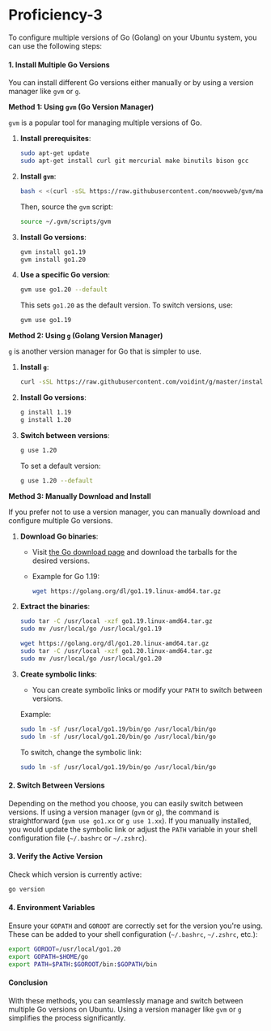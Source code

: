 # Proficiency-3

To configure multiple versions of Go (Golang) on your Ubuntu system, you can use the following steps:

#### 1. **Install Multiple Go Versions**

You can install different Go versions either manually or by using a version manager like `gvm` or `g`.

**Method 1: Using `gvm` (Go Version Manager)**

`gvm` is a popular tool for managing multiple versions of Go.

1.  **Install prerequisites**:

    ```bash
    sudo apt-get update
    sudo apt-get install curl git mercurial make binutils bison gcc
    ```
2.  **Install `gvm`**:

    ```bash
    bash < <(curl -sSL https://raw.githubusercontent.com/moovweb/gvm/master/binscripts/gvm-installer)
    ```

    Then, source the `gvm` script:

    ```bash
    source ~/.gvm/scripts/gvm
    ```
3.  **Install Go versions**:

    ```bash
    gvm install go1.19
    gvm install go1.20
    ```
4.  **Use a specific Go version**:

    ```bash
    gvm use go1.20 --default
    ```

    This sets `go1.20` as the default version. To switch versions, use:

    ```bash
    gvm use go1.19
    ```

**Method 2: Using `g` (Golang Version Manager)**

`g` is another version manager for Go that is simpler to use.

1.  **Install `g`**:

    ```bash
    curl -sSL https://raw.githubusercontent.com/voidint/g/master/install.sh | bash
    ```
2.  **Install Go versions**:

    ```bash
    g install 1.19
    g install 1.20
    ```
3.  **Switch between versions**:

    ```bash
    g use 1.20
    ```

    To set a default version:

    ```bash
    g use 1.20 --default
    ```

**Method 3: Manually Download and Install**

If you prefer not to use a version manager, you can manually download and configure multiple Go versions.

1. **Download Go binaries**:
   * Visit [the Go download page](https://golang.org/dl/) and download the tarballs for the desired versions.
   *   Example for Go 1.19:

       ```bash
       wget https://golang.org/dl/go1.19.linux-amd64.tar.gz
       ```
2.  **Extract the binaries**:

    ```bash
    sudo tar -C /usr/local -xzf go1.19.linux-amd64.tar.gz
    sudo mv /usr/local/go /usr/local/go1.19

    wget https://golang.org/dl/go1.20.linux-amd64.tar.gz
    sudo tar -C /usr/local -xzf go1.20.linux-amd64.tar.gz
    sudo mv /usr/local/go /usr/local/go1.20
    ```
3.  **Create symbolic links**:

    * You can create symbolic links or modify your `PATH` to switch between versions.

    Example:

    ```bash
    sudo ln -sf /usr/local/go1.19/bin/go /usr/local/bin/go
    sudo ln -sf /usr/local/go1.20/bin/go /usr/local/bin/go
    ```

    To switch, change the symbolic link:

    ```bash
    sudo ln -sf /usr/local/go1.19/bin/go /usr/local/bin/go
    ```

#### 2. **Switch Between Versions**

Depending on the method you choose, you can easily switch between versions. If using a version manager (`gvm` or `g`), the command is straightforward (`gvm use go1.xx` or `g use 1.xx`). If you manually installed, you would update the symbolic link or adjust the `PATH` variable in your shell configuration file (`~/.bashrc` or `~/.zshrc`).

#### 3. **Verify the Active Version**

Check which version is currently active:

```bash
go version
```

#### 4. **Environment Variables**

Ensure your `GOPATH` and `GOROOT` are correctly set for the version you're using. These can be added to your shell configuration (`~/.bashrc`, `~/.zshrc`, etc.):

```bash
export GOROOT=/usr/local/go1.20
export GOPATH=$HOME/go
export PATH=$PATH:$GOROOT/bin:$GOPATH/bin
```

#### Conclusion

With these methods, you can seamlessly manage and switch between multiple Go versions on Ubuntu. Using a version manager like `gvm` or `g` simplifies the process significantly.
